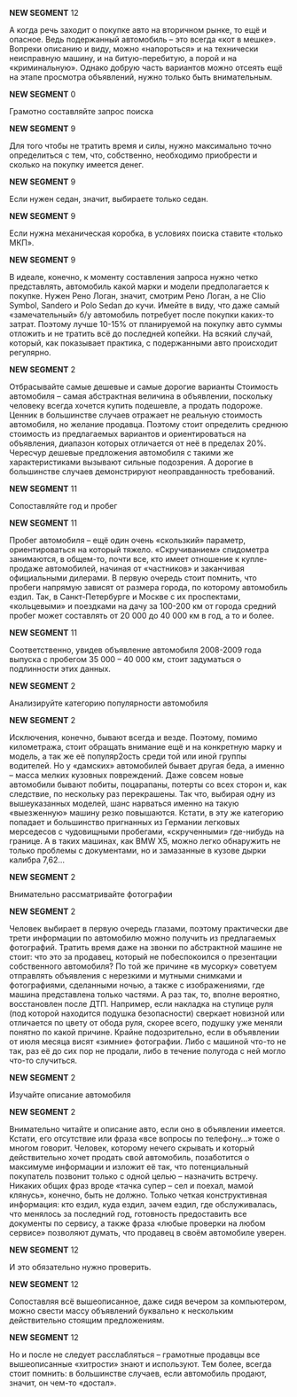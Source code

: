 **NEW SEGMENT** 12

 А когда речь заходит о покупке авто на вторичном рынке, то ещё и опасное. Ведь подержанный автомобиль – это всегда «кот в мешке». Вопреки описанию и виду, можно «напороться» и на технически неисправную машину, и на битую-перебитую, а порой и на «криминальную». Однако добрую часть вариантов можно отсеять ещё на этапе просмотра объявлений, нужно только быть внимательным.

**NEW SEGMENT** 0

 Грамотно составляйте запрос поиска


**NEW SEGMENT** 9

Для того чтобы не тратить время и силы, нужно максимально точно определиться с тем, что, собственно, необходимо приобрести и сколько на покупку имеется денег.

**NEW SEGMENT** 9

 Если нужен седан, значит, выбираете только седан.

**NEW SEGMENT** 9

 Если нужна механическая коробка, в условиях поиска ставите «только МКП».

**NEW SEGMENT** 9

 В идеале, конечно, к моменту составления запроса нужно четко представлять, автомобиль какой марки и модели предполагается к покупке. Нужен Рено Логан, значит, смотрим Рено Логан, а не Clio Symbol, Sandero и Polo Sedan до кучи. Имейте в виду, что даже самый «замечательный» б/у автомобиль потребует после покупки каких-то затрат. Поэтому лучше 10-15% от планируемой на покупку авто суммы отложить и не тратить всё до последней копейки. На всякий случай, который, как показывает практика, с подержанными авто происходит регулярно.

**NEW SEGMENT** 2

 Отбрасывайте самые дешевые и самые дорогие варианты
Стоимость автомобиля – самая абстрактная величина в объявлении, поскольку человеку всегда хочется купить подешевле, а продать подороже. Ценник в большинстве случаев отражает не реальную стоимость автомобиля, но желание продавца. Поэтому стоит определить среднюю стоимость из предлагаемых вариантов и ориентироваться на объявления, диапазон которых отличается от неё в пределах 20%. Чересчур дешевые предложения автомобиля с такими же характеристиками вызывают сильные подозрения. А дорогие в большинстве случаев демонстрируют неоправданность требований.

**NEW SEGMENT** 11

 Сопоставляйте год и пробег


**NEW SEGMENT** 11

Пробег автомобиля – ещё один очень «скользкий» параметр, ориентироваться на который тяжело. «Скручиванием» спидометра занимаются, в общем-то, почти все, кто имеет отношение к купле-продаже автомобилей, начиная от «частников» и заканчивая официальными дилерами. В первую очередь стоит помнить, что пробеги напрямую зависят от размера города, по которому автомобиль ездил. Так, в Санкт-Петербурге и Москве с их проспектами, «кольцевыми» и поездками на дачу за 100-200 км от города средний пробег может составлять от 20 000 до 40 000 км в год, а то и более.

**NEW SEGMENT** 11

 Соответственно, увидев объявление автомобиля 2008-2009 года выпуска с пробегом 35 000 – 40 000 км, стоит задуматься о подлинности этих данных.

**NEW SEGMENT** 2

 Анализируйте категорию популярности автомобиля


**NEW SEGMENT** 2

Исключения, конечно, бывают всегда и везде. Поэтому, помимо километража, стоит обращать внимание ещё и на конкретную марку и модель, а так же её популяр2ость среди той или иной группы водителей. Но у «дамских» автомобилей бывает другая беда, а именно – масса мелких кузовных повреждений. Даже совсем новые автомобили бывают побиты, поцарапаны, потерты со всех сторон и, как следствие, по нескольку раз перекрашены. Так что, выбирая одну из вышеуказанных моделей, шанс нарваться именно на такую «выезженную» машину резко повышаются. Кстати, в эту же категорию попадает и большинство пригнанных из Германии легковых мерседесов с чудовищными пробегами, «скрученными» где-нибудь на границе. А в таких машинах, как BMW X5, можно легко обнаружить не только проблемы с документами, но и замазанные в кузове дырки калибра 7,62…


**NEW SEGMENT** 2

 Внимательно рассматривайте фотографии


**NEW SEGMENT** 2

Человек выбирает в первую очередь глазами, поэтому практически две трети информации по автомобилю можно получить из предлагаемых фотографий. Тратить время даже на звонки по абстрактной машине не стоит: что это за продавец, который не побеспокоился о презентации собственного автомобиля? По той же причине «в мусорку» советуем отправлять объявления с нерезкими и мутными снимками и фотографиями, сделанными ночью, а также с изображениями, где машина представлена только частями. А раз так, то, вполне вероятно, восстановлен после ДТП. Например, если накладка на ступице руля (под которой находится подушка безопасности) сверкает новизной или отличается по цвету от обода руля, скорее всего, подушку уже меняли понятно по какой причине. Крайне подозрительно, если в объявлении от июля месяца висят «зимние» фотографии. Либо с машиной что-то не так, раз её до сих пор не продали, либо в течение полугода с ней могло что-то случиться.

**NEW SEGMENT** 2

 Изучайте описание автомобиля


**NEW SEGMENT** 2

Внимательно читайте и описание авто, если оно в объявлении имеется. Кстати, его отсутствие или фраза «все вопросы по телефону…» тоже о многом говорит. Человек, которому нечего скрывать и который действительно хочет продать свой автомобиль, позаботится о максимуме информации и изложит её так, что потенциальный покупатель позвонит только с одной целью – назначить встречу. Никаких общих фраз вроде «тачка супер – сел и поехал, мамой клянусь», конечно, быть не должно. Только четкая конструктивная информация: кто ездил, куда ездил, зачем ездил, где обслуживалась, что менялось за последний год, готовность предоставить все документы по сервису, а также фраза «любые проверки на любом сервисе» позволяют думать, что продавец в своём автомобиле уверен.

**NEW SEGMENT** 12

 И это обязательно нужно проверить.

**NEW SEGMENT** 12

 Сопоставляя всё вышеописанное, даже сидя вечером за компьютером, можно свести массу объявлений буквально к нескольким действительно стоящим предложениям.

**NEW SEGMENT** 12

 Но и после не следует расслабляться – грамотные продавцы все вышеописанные «хитрости» знают и используют. Тем более, всегда стоит помнить: в большинстве случаев, если автомобиль продают, значит, он чем-то «достал».

